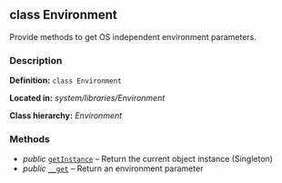 class Environment
-----------------

Provide methods to get OS independent environment parameters.

### Description ###

**Definition:** `class Environment`

**Located in:** *system/libraries/Environment*

**Class hierarchy:** *Environment*



### Methods ###

- *public* [`getInstance`](Environment/getInstance.md) – Return the current object instance (Singleton)
- *public* [`__get`](Environment/__get.md) – Return an environment parameter